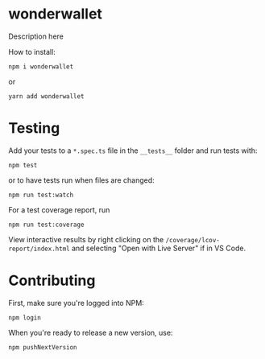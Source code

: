 # wonderwallet
Description here

How to install:
```
npm i wonderwallet
```
or
```
yarn add wonderwallet
```

# Testing

Add your tests to a `*.spec.ts` file in the `__tests__` folder and run tests with:
```
npm test
```
or to have tests run when files are changed:
```
npm run test:watch 
```
For a test coverage report, run
```
npm run test:coverage
```
View interactive results by right clicking on the `/coverage/lcov-report/index.html` and selecting "Open with Live Server" if in VS Code.

# Contributing

First, make sure you're logged into NPM:
```
npm login
```

When you're ready to release a new version, use:
```
npm pushNextVersion
```
